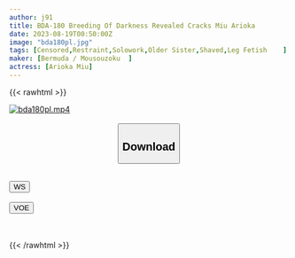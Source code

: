 ```yaml
---
author: j91
title: BDA-180 Breeding Of Darkness Revealed Cracks Miu Arioka
date: 2023-08-19T00:50:00Z
image: "bda180pl.jpg"
tags: [Censored,Restraint,Solowork,Older Sister,Shaved,Leg Fetish	 ]
maker: [Bermuda / Mousouzoku  ]
actress: [Arioka Miu]
---
```



{{< rawhtml >}}

<div class="video" data-videoid="v8nntk244iwz">
    <a href="javascript:;">
        <img src="https://my.j91.asia/posts/bda180pl/bda180pl.jpg" width="WIDTH" height="HEIGHT" alt="bda180pl.mp4" loading="lazy">
    </a>
</div>

<script type="text/javascript" src="https://j91.asia/asset/on-demand-ws.js"></script>

<br>
  <link rel="stylesheet" href="https://j91.asia/asset/bs5.css">
  
  <center>
  <button class="btn btn-primary" type="button" data-bs-toggle="collapse" data-bs-target=".multi-collapse" aria-expanded="false" aria-controls="multiCollapseExample1 multiCollapseExample2"><h2>Download</h2></button></center>
</p>
<div class="row">
  <div class="col">
    <div class="collapse multi-collapse" id="multiCollapseExample1">
      <div class="card card-body">
	      	      <br>
<div class="buttons">  
<a href="https://wolfstream.tv/v8nntk244iwz"><button class="btn-hover color-3"><i class="fa fa-download"></i> WS</button></a></div>
    </div>
  </div>
</div>
  <div class="col">
    <div class="collapse multi-collapse" id="multiCollapseExample2">
      <div class="card card-body">
	      <br>
<div class="buttons">
    <a href="https://voe.sx/zms3hv4j5b1m.html"><button class="btn-hover color-9"><i class="fa fa-download"></i> VOE</button></a></div>
<br><br>
      </div>
    </div>
  </div>
</div>

{{< /rawhtml >}}